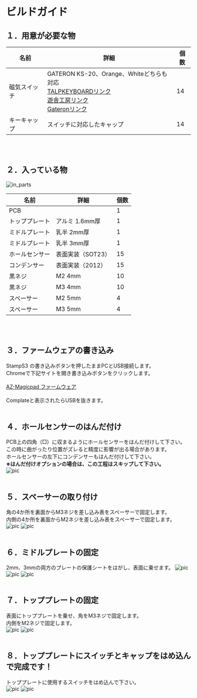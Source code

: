 # ビルドガイド

## １．用意が必要な物

| 名前 | 詳細 | 個数 |
| --- | --- | --- |
| 磁気スイッチ | GATERON KS-20、Orange、Whiteどちらも対応<br><a href="https://talpkeyboard.net/items/65bc5a2053ee8d383e4f53de" target="_blank">TALPKEYBOARDリンク</a><br><a href="https://shop.yushakobo.jp/products/8165" target="_blank">遊舎工房リンク</a><br><a href="https://gateron.com/products/gateron-ks-20-magnetic-white-switch-set" target="_blank">Gateronリンク</a> | 14 |
| キーキャップ | スイッチに対応したキャップ | 14 |

<br><br>

## ２．入っている物
![in_parts](/docs/img/DSC_2161.jpg)

| 名前 | 詳細 | 個数 |
| --- | --- | --- |
| PCB | 　 | 1 |
| トッププレート | アルミ 1.6mm厚 | 1 |
| ミドルプレート | 乳半 2mm厚 | 1 |
| ミドルプレート | 乳半 3mm厚 | 1 |
| ホールセンサー | 表面実装（SOT23） | 15 |
| コンデンサー | 表面実装（2012） | 15 |
| 黒ネジ | M2 4mm | 10 |
| 黒ネジ | M3 4mm | 10 |
| スペーサー | M2 5mm | 4 |
| スペーサー | M3 5mm | 4 |

<br><br>

## ３．ファームウェアの書き込み
StampS3 の書き込みボタンを押したままPCとUSB接続します。<br>
Chromeで下記サイトを開き書き込みボタンをクリックします。<br><br>
<a href="https://palette-system.github.io/az-nubpad/magicpad.html" target="_blank">AZ-Magicpad ファームウェア</a><br><br>
Complateと表示されたらUSBを抜きます。
<br><br>

## ４．ホールセンサーのはんだ付け
PCB上の四角（□）に収まるようにホールセンサーをはんだ付けして下さい。<br>
この時に曲がったり位置がズレると精度に影響が出る場合があります。<br>
ホールセンサーの左下にコンデンサーもはんだ付けして下さい。<br>
<b>※はんだ付けオプションの場合は、この工程はスキップして下さい。</b><br>
![pic](/docs/img/hall.jpg)
<br><br>


## ５．スペーサーの取り付け
角の4か所を裏面からM3ネジを差し込み表をスペーサーで固定します。<br>
内側の4か所を裏面からM2ネジを差し込み表をスペーサーで固定します。<br>
![pic](/docs/img/DSC_2166.jpg)
![pic](/docs/img/DSC_2165.jpg)
<br><br>

## ６．ミドルプレートの固定
2mm、3mmの両方のプレートの保護シートをはがし、表面に乗せます。
![pic](/docs/img/DSC_2167.jpg)
![pic](/docs/img/DSC_2169.jpg)
![pic](/docs/img/DSC_2171.jpg)
<br><br>

## ７．トッププレートの固定
表面にトッププレートを乗せ、角をM3ネジで固定します。<br>
内側をM2ネジで固定します。<br>
![pic](/docs/img/DSC_2172.jpg)
![pic](/docs/img/DSC_2174.jpg)
<br><br>

## ８．トッププレートにスイッチとキャップをはめ込んで完成です！
トッププレートに使用するスイッチをはめ込んで下さい。<br>
![pic](/docs/img/DSC_2176.jpg)
![pic](/docs/img/DSC_2181_t.jpg)
<br><br>


